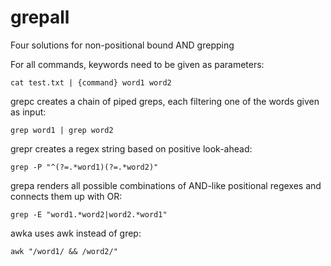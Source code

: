 # grepall
Four solutions for non-positional bound AND grepping


For all commands, keywords need to be given as parameters:

```
cat test.txt | {command} word1 word2
```


grepc creates a chain of piped greps, each filtering one of the words given as input:

```
grep word1 | grep word2
```

grepr creates a regex string based on positive look-ahead:

```
grep -P "^(?=.*word1)(?=.*word2)"
```

grepa renders all possible combinations of AND-like positional regexes and connects them up with OR:

```
grep -E "word1.*word2|word2.*word1"
```

awka uses awk instead of grep:

```
awk "/word1/ && /word2/"
```
